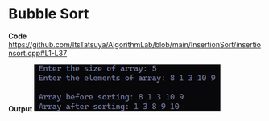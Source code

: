 Bubble Sort
============

**Code**
https://github.com/ItsTatsuya/AlgorithmLab/blob/main/InsertionSort/insertionsort.cpp#L1-L37

**Output**
![image](output.png)